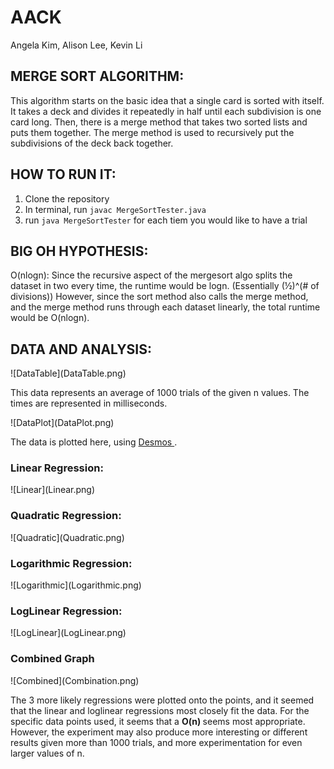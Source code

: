 # AACK
Angela Kim, Alison Lee, Kevin Li

<h2> MERGE SORT ALGORITHM: </h2>
<p> This algorithm starts on the basic idea that a single card is sorted with itself. It takes a deck and divides it repeatedly in half until each subdivision is one card long. Then, there is a merge method that takes two sorted lists and puts them together. The merge method is used to recursively put the subdivisions of the deck back together.</p>

<h2> HOW TO RUN IT: </h2>
<ol> 
<li> Clone the repository </li>
<li> In terminal, run <code>javac MergeSortTester.java</code> </li>
<li> run <code>java MergeSortTester</code> for each tiem you would like to have a trial</li>
</ol>

<h2> BIG OH HYPOTHESIS: </h2>
<p> O(nlogn): Since the recursive aspect of the mergesort algo splits the dataset in two every time, the runtime would be logn. (Essentially (½)^(# of divisions)) However, since the sort method also calls the merge method, and the merge method runs through each dataset linearly, the total runtime would be O(nlogn). </p>

<h2> DATA AND ANALYSIS: </h2>
![DataTable](DataTable.png)  
<p> This data represents an average of 1000 trials of the given n values. The times are represented in milliseconds. </p>
![DataPlot](DataPlot.png)
<p> The data is plotted here, using <a href="https://www.desmos.com/calculator"> Desmos </a>. </p>
<h3> Linear Regression: </h3>
![Linear](Linear.png)
<h3> Quadratic Regression: </h3>
![Quadratic](Quadratic.png)
<h3> Logarithmic Regression: </h3>
![Logarithmic](Logarithmic.png)
<h3> LogLinear Regression: </h3>
![LogLinear](LogLinear.png)
<h3> Combined Graph </h3>
![Combined](Combination.png)
<p> The 3 more likely regressions were plotted onto the points, and it seemed that the linear and loglinear regressions most closely fit the data. For the specific data points used, it seems that a <b> O(n) </b> seems most appropriate. However, the experiment may also produce more interesting or different results given more than 1000 trials, and more experimentation for even larger values of n. </p>




